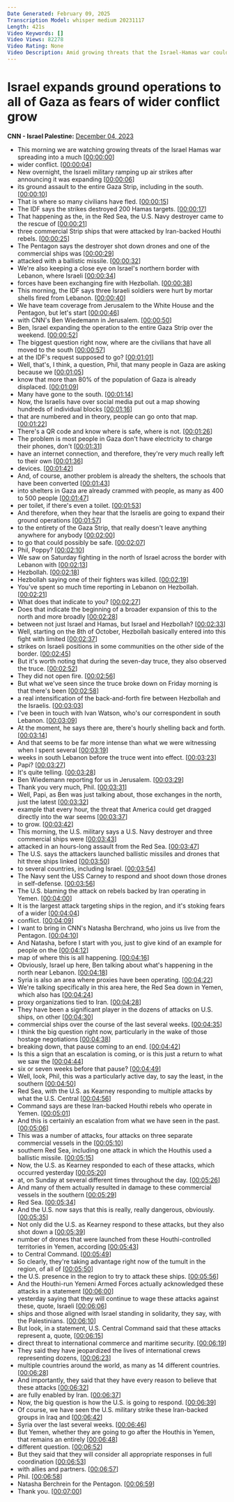 ```yaml
---
Date Generated: February 09, 2025
Transcription Model: whisper medium 20231117
Length: 421s
Video Keywords: []
Video Views: 82278
Video Rating: None
Video Description: Amid growing threats that the Israel-Hamas war could spread to a wider conflict, the Israeli military ramped up airstrikes on Gaza over the weekend. The strikes come after Israel announced it was expanding its ground assault to the entire Gaza strip, including the south, where many civilians have been trying to flee. #israel #hamas #CNN #News
---
```


# Israel expands ground operations to all of Gaza as fears of wider conflict grow
**CNN - Israel Palestine:** [December 04, 2023](https://www.youtube.com/watch?v=LGYbyvZdLVw)
*  This morning we are watching growing threats of the Israel Hamas war spreading into a much [[00:00:00](https://www.youtube.com/watch?v=LGYbyvZdLVw&t=0.0s)]
*  wider conflict. [[00:00:04](https://www.youtube.com/watch?v=LGYbyvZdLVw&t=4.88s)]
*  New overnight, the Israeli military ramping up air strikes after announcing it was expanding [[00:00:06](https://www.youtube.com/watch?v=LGYbyvZdLVw&t=6.22s)]
*  its ground assault to the entire Gaza Strip, including in the south. [[00:00:10](https://www.youtube.com/watch?v=LGYbyvZdLVw&t=10.86s)]
*  That is where so many civilians have fled. [[00:00:15](https://www.youtube.com/watch?v=LGYbyvZdLVw&t=15.14s)]
*  The IDF says the strikes destroyed 200 Hamas targets. [[00:00:17](https://www.youtube.com/watch?v=LGYbyvZdLVw&t=17.76s)]
*  That happening as the, in the Red Sea, the U.S. Navy destroyer came to the rescue of [[00:00:21](https://www.youtube.com/watch?v=LGYbyvZdLVw&t=21.400000000000002s)]
*  three commercial Strip ships that were attacked by Iran-backed Houthi rebels. [[00:00:25](https://www.youtube.com/watch?v=LGYbyvZdLVw&t=25.04s)]
*  The Pentagon says the destroyer shot down drones and one of the commercial ships was [[00:00:29](https://www.youtube.com/watch?v=LGYbyvZdLVw&t=29.24s)]
*  attacked with a ballistic missile. [[00:00:32](https://www.youtube.com/watch?v=LGYbyvZdLVw&t=32.68s)]
*  We're also keeping a close eye on Israel's northern border with Lebanon, where Israeli [[00:00:34](https://www.youtube.com/watch?v=LGYbyvZdLVw&t=34.4s)]
*  forces have been exchanging fire with Hezbollah. [[00:00:38](https://www.youtube.com/watch?v=LGYbyvZdLVw&t=38.2s)]
*  This morning, the IDF says three Israeli soldiers were hurt by mortar shells fired from Lebanon. [[00:00:40](https://www.youtube.com/watch?v=LGYbyvZdLVw&t=40.4s)]
*  We have team coverage from Jerusalem to the White House and the Pentagon, but let's start [[00:00:46](https://www.youtube.com/watch?v=LGYbyvZdLVw&t=46.3s)]
*  with CNN's Ben Wiedemann in Jerusalem. [[00:00:50](https://www.youtube.com/watch?v=LGYbyvZdLVw&t=50.18s)]
*  Ben, Israel expanding the operation to the entire Gaza Strip over the weekend. [[00:00:52](https://www.youtube.com/watch?v=LGYbyvZdLVw&t=52.68s)]
*  The biggest question right now, where are the civilians that have all moved to the south [[00:00:57](https://www.youtube.com/watch?v=LGYbyvZdLVw&t=57.1s)]
*  at the IDF's request supposed to go? [[00:01:01](https://www.youtube.com/watch?v=LGYbyvZdLVw&t=61.08s)]
*  Well, that's, I think, a question, Phil, that many people in Gaza are asking because we [[00:01:05](https://www.youtube.com/watch?v=LGYbyvZdLVw&t=65.9s)]
*  know that more than 80% of the population of Gaza is already displaced. [[00:01:09](https://www.youtube.com/watch?v=LGYbyvZdLVw&t=69.56s)]
*  Many have gone to the south. [[00:01:14](https://www.youtube.com/watch?v=LGYbyvZdLVw&t=74.98s)]
*  Now, the Israelis have over social media put out a map showing hundreds of individual blocks [[00:01:16](https://www.youtube.com/watch?v=LGYbyvZdLVw&t=76.1s)]
*  that are numbered and in theory, people can go onto that map. [[00:01:22](https://www.youtube.com/watch?v=LGYbyvZdLVw&t=82.1s)]
*  There's a QR code and know where is safe, where is not. [[00:01:26](https://www.youtube.com/watch?v=LGYbyvZdLVw&t=86.5s)]
*  The problem is most people in Gaza don't have electricity to charge their phones, don't [[00:01:31](https://www.youtube.com/watch?v=LGYbyvZdLVw&t=91.3s)]
*  have an internet connection, and therefore, they're very much really left to their own [[00:01:36](https://www.youtube.com/watch?v=LGYbyvZdLVw&t=96.42s)]
*  devices. [[00:01:42](https://www.youtube.com/watch?v=LGYbyvZdLVw&t=102.02s)]
*  And, of course, another problem is already the shelters, the schools that have been converted [[00:01:43](https://www.youtube.com/watch?v=LGYbyvZdLVw&t=103.02s)]
*  into shelters in Gaza are already crammed with people, as many as 400 to 500 people [[00:01:47](https://www.youtube.com/watch?v=LGYbyvZdLVw&t=107.5s)]
*  per toilet, if there's even a toilet. [[00:01:53](https://www.youtube.com/watch?v=LGYbyvZdLVw&t=113.22s)]
*  And therefore, when they hear that the Israelis are going to expand their ground operations [[00:01:57](https://www.youtube.com/watch?v=LGYbyvZdLVw&t=117.10000000000001s)]
*  to the entirety of the Gaza Strip, that really doesn't leave anything anywhere for anybody [[00:02:00](https://www.youtube.com/watch?v=LGYbyvZdLVw&t=120.92s)]
*  to go that could possibly be safe. [[00:02:07](https://www.youtube.com/watch?v=LGYbyvZdLVw&t=127.8s)]
*  Phil, Poppy? [[00:02:10](https://www.youtube.com/watch?v=LGYbyvZdLVw&t=130.92000000000002s)]
*  We saw on Saturday fighting in the north of Israel across the border with Lebanon with [[00:02:13](https://www.youtube.com/watch?v=LGYbyvZdLVw&t=133.0s)]
*  Hezbollah. [[00:02:18](https://www.youtube.com/watch?v=LGYbyvZdLVw&t=138.32s)]
*  Hezbollah saying one of their fighters was killed. [[00:02:19](https://www.youtube.com/watch?v=LGYbyvZdLVw&t=139.32s)]
*  You've spent so much time reporting in Lebanon on Hezbollah. [[00:02:21](https://www.youtube.com/watch?v=LGYbyvZdLVw&t=141.64000000000001s)]
*  What does that indicate to you? [[00:02:27](https://www.youtube.com/watch?v=LGYbyvZdLVw&t=147.0s)]
*  Does that indicate the beginning of a broader expansion of this to the north and more broadly [[00:02:28](https://www.youtube.com/watch?v=LGYbyvZdLVw&t=148.0s)]
*  between not just Israel and Hamas, but Israel and Hezbollah? [[00:02:33](https://www.youtube.com/watch?v=LGYbyvZdLVw&t=153.4s)]
*  Well, starting on the 8th of October, Hezbollah basically entered into this fight with limited [[00:02:37](https://www.youtube.com/watch?v=LGYbyvZdLVw&t=157.4s)]
*  strikes on Israeli positions in some communities on the other side of the border. [[00:02:45](https://www.youtube.com/watch?v=LGYbyvZdLVw&t=165.54s)]
*  But it's worth noting that during the seven-day truce, they also observed the truce. [[00:02:52](https://www.youtube.com/watch?v=LGYbyvZdLVw&t=172.94s)]
*  They did not open fire. [[00:02:56](https://www.youtube.com/watch?v=LGYbyvZdLVw&t=176.74s)]
*  But what we've seen since the truce broke down on Friday morning is that there's been [[00:02:58](https://www.youtube.com/watch?v=LGYbyvZdLVw&t=178.70000000000002s)]
*  a real intensification of the back-and-forth fire between Hezbollah and the Israelis. [[00:03:03](https://www.youtube.com/watch?v=LGYbyvZdLVw&t=183.20000000000002s)]
*  I've been in touch with Ivan Watson, who's our correspondent in south Lebanon. [[00:03:09](https://www.youtube.com/watch?v=LGYbyvZdLVw&t=189.9s)]
*  At the moment, he says there are, there's hourly shelling back and forth. [[00:03:14](https://www.youtube.com/watch?v=LGYbyvZdLVw&t=194.10000000000002s)]
*  And that seems to be far more intense than what we were witnessing when I spent several [[00:03:19](https://www.youtube.com/watch?v=LGYbyvZdLVw&t=199.18s)]
*  weeks in south Lebanon before the truce went into effect. [[00:03:23](https://www.youtube.com/watch?v=LGYbyvZdLVw&t=203.66s)]
*  Papi? [[00:03:27](https://www.youtube.com/watch?v=LGYbyvZdLVw&t=207.62s)]
*  It's quite telling. [[00:03:28](https://www.youtube.com/watch?v=LGYbyvZdLVw&t=208.62s)]
*  Ben Wiedemann reporting for us in Jerusalem. [[00:03:29](https://www.youtube.com/watch?v=LGYbyvZdLVw&t=209.9s)]
*  Thank you very much, Phil. [[00:03:31](https://www.youtube.com/watch?v=LGYbyvZdLVw&t=211.85999999999999s)]
*  Well, Papi, as Ben was just talking about, those exchanges in the north, just the latest [[00:03:32](https://www.youtube.com/watch?v=LGYbyvZdLVw&t=212.85999999999999s)]
*  example that every hour, the threat that America could get dragged directly into the war seems [[00:03:37](https://www.youtube.com/watch?v=LGYbyvZdLVw&t=217.22s)]
*  to grow. [[00:03:42](https://www.youtube.com/watch?v=LGYbyvZdLVw&t=222.42s)]
*  This morning, the U.S. military says a U.S. Navy destroyer and three commercial ships were [[00:03:43](https://www.youtube.com/watch?v=LGYbyvZdLVw&t=223.42s)]
*  attacked in an hours-long assault from the Red Sea. [[00:03:47](https://www.youtube.com/watch?v=LGYbyvZdLVw&t=227.56s)]
*  The U.S. says the attackers launched ballistic missiles and drones that hit three ships linked [[00:03:50](https://www.youtube.com/watch?v=LGYbyvZdLVw&t=230.6s)]
*  to several countries, including Israel. [[00:03:54](https://www.youtube.com/watch?v=LGYbyvZdLVw&t=234.28s)]
*  The Navy sent the USS Carney to respond and shoot down those drones in self-defense. [[00:03:56](https://www.youtube.com/watch?v=LGYbyvZdLVw&t=236.72s)]
*  The U.S. blaming the attack on rebels backed by Iran operating in Yemen. [[00:04:00](https://www.youtube.com/watch?v=LGYbyvZdLVw&t=240.6s)]
*  It is the largest attack targeting ships in the region, and it's stoking fears of a wider [[00:04:04](https://www.youtube.com/watch?v=LGYbyvZdLVw&t=244.6s)]
*  conflict. [[00:04:09](https://www.youtube.com/watch?v=LGYbyvZdLVw&t=249.12s)]
*  I want to bring in CNN's Natasha Berchrand, who joins us live from the Pentagon. [[00:04:10](https://www.youtube.com/watch?v=LGYbyvZdLVw&t=250.12s)]
*  And Natasha, before I start with you, just to give kind of an example for people on the [[00:04:12](https://www.youtube.com/watch?v=LGYbyvZdLVw&t=252.6s)]
*  map of where this is all happening. [[00:04:16](https://www.youtube.com/watch?v=LGYbyvZdLVw&t=256.44s)]
*  Obviously, Israel up here, Ben talking about what's happening in the north near Lebanon. [[00:04:18](https://www.youtube.com/watch?v=LGYbyvZdLVw&t=258.0s)]
*  Syria is also an area where proxies have been operating. [[00:04:22](https://www.youtube.com/watch?v=LGYbyvZdLVw&t=262.0s)]
*  We're talking specifically in this area here, the Red Sea down in Yemen, which also has [[00:04:24](https://www.youtube.com/watch?v=LGYbyvZdLVw&t=264.32s)]
*  proxy organizations tied to Iran. [[00:04:28](https://www.youtube.com/watch?v=LGYbyvZdLVw&t=268.67999999999995s)]
*  They have been a significant player in the dozens of attacks on U.S. ships, on other [[00:04:30](https://www.youtube.com/watch?v=LGYbyvZdLVw&t=270.52s)]
*  commercial ships over the course of the last several weeks. [[00:04:35](https://www.youtube.com/watch?v=LGYbyvZdLVw&t=275.97999999999996s)]
*  I think the big question right now, particularly in the wake of those hostage negotiations [[00:04:38](https://www.youtube.com/watch?v=LGYbyvZdLVw&t=278.47999999999996s)]
*  breaking down, that pause coming to an end. [[00:04:42](https://www.youtube.com/watch?v=LGYbyvZdLVw&t=282.34s)]
*  Is this a sign that an escalation is coming, or is this just a return to what we saw the [[00:04:44](https://www.youtube.com/watch?v=LGYbyvZdLVw&t=284.82s)]
*  six or seven weeks before that pause? [[00:04:49](https://www.youtube.com/watch?v=LGYbyvZdLVw&t=289.06s)]
*  Well, look, Phil, this was a particularly active day, to say the least, in the southern [[00:04:50](https://www.youtube.com/watch?v=LGYbyvZdLVw&t=290.97999999999996s)]
*  Red Sea, with the U.S. as Kearney responding to multiple attacks by what the U.S. Central [[00:04:56](https://www.youtube.com/watch?v=LGYbyvZdLVw&t=296.26s)]
*  Command says are these Iran-backed Houthi rebels who operate in Yemen. [[00:05:01](https://www.youtube.com/watch?v=LGYbyvZdLVw&t=301.46s)]
*  And this is certainly an escalation from what we have seen in the past. [[00:05:06](https://www.youtube.com/watch?v=LGYbyvZdLVw&t=306.46s)]
*  This was a number of attacks, four attacks on three separate commercial vessels in the [[00:05:10](https://www.youtube.com/watch?v=LGYbyvZdLVw&t=310.46s)]
*  southern Red Sea, including one attack in which the Houthis used a ballistic missile. [[00:05:15](https://www.youtube.com/watch?v=LGYbyvZdLVw&t=315.18s)]
*  Now, the U.S. as Kearney responded to each of these attacks, which occurred yesterday [[00:05:20](https://www.youtube.com/watch?v=LGYbyvZdLVw&t=320.65999999999997s)]
*  at, on Sunday at several different times throughout the day. [[00:05:26](https://www.youtube.com/watch?v=LGYbyvZdLVw&t=326.26s)]
*  And many of them actually resulted in damage to these commercial vessels in the southern [[00:05:29](https://www.youtube.com/watch?v=LGYbyvZdLVw&t=329.53999999999996s)]
*  Red Sea. [[00:05:34](https://www.youtube.com/watch?v=LGYbyvZdLVw&t=334.17999999999995s)]
*  And the U.S. now says that this is really, really dangerous, obviously. [[00:05:35](https://www.youtube.com/watch?v=LGYbyvZdLVw&t=335.17999999999995s)]
*  Not only did the U.S. as Kearney respond to these attacks, but they also shot down a [[00:05:39](https://www.youtube.com/watch?v=LGYbyvZdLVw&t=339.3s)]
*  number of drones that were launched from these Houthi-controlled territories in Yemen, according [[00:05:43](https://www.youtube.com/watch?v=LGYbyvZdLVw&t=343.3s)]
*  to Central Command. [[00:05:49](https://www.youtube.com/watch?v=LGYbyvZdLVw&t=349.66s)]
*  So clearly, they're taking advantage right now of the tumult in the region, of all of [[00:05:50](https://www.youtube.com/watch?v=LGYbyvZdLVw&t=350.66s)]
*  the U.S. presence in the region to try to attack these ships. [[00:05:56](https://www.youtube.com/watch?v=LGYbyvZdLVw&t=356.06s)]
*  And the Houthi-run Yemeni Armed Forces actually acknowledged these attacks in a statement [[00:06:00](https://www.youtube.com/watch?v=LGYbyvZdLVw&t=360.54s)]
*  yesterday saying that they will continue to wage these attacks against these, quote, Israeli [[00:06:06](https://www.youtube.com/watch?v=LGYbyvZdLVw&t=366.02000000000004s)]
*  ships and those aligned with Israel standing in solidarity, they say, with the Palestinians. [[00:06:10](https://www.youtube.com/watch?v=LGYbyvZdLVw&t=370.46000000000004s)]
*  But look, in a statement, U.S. Central Command said that these attacks represent a, quote, [[00:06:15](https://www.youtube.com/watch?v=LGYbyvZdLVw&t=375.02000000000004s)]
*  direct threat to international commerce and maritime security. [[00:06:19](https://www.youtube.com/watch?v=LGYbyvZdLVw&t=379.86s)]
*  They said they have jeopardized the lives of international crews representing dozens, [[00:06:23](https://www.youtube.com/watch?v=LGYbyvZdLVw&t=383.34000000000003s)]
*  multiple countries around the world, as many as 14 different countries. [[00:06:28](https://www.youtube.com/watch?v=LGYbyvZdLVw&t=388.78000000000003s)]
*  And importantly, they said that they have every reason to believe that these attacks [[00:06:32](https://www.youtube.com/watch?v=LGYbyvZdLVw&t=392.46000000000004s)]
*  are fully enabled by Iran. [[00:06:37](https://www.youtube.com/watch?v=LGYbyvZdLVw&t=397.1s)]
*  Now, the big question is how the U.S. is going to respond. [[00:06:39](https://www.youtube.com/watch?v=LGYbyvZdLVw&t=399.1s)]
*  Of course, we have seen the U.S. military strike these Iran-backed groups in Iraq and [[00:06:42](https://www.youtube.com/watch?v=LGYbyvZdLVw&t=402.02000000000004s)]
*  Syria over the last several weeks. [[00:06:46](https://www.youtube.com/watch?v=LGYbyvZdLVw&t=406.54s)]
*  But Yemen, whether they are going to go after the Houthis in Yemen, that remains an entirely [[00:06:48](https://www.youtube.com/watch?v=LGYbyvZdLVw&t=408.26s)]
*  different question. [[00:06:52](https://www.youtube.com/watch?v=LGYbyvZdLVw&t=412.98s)]
*  But they said that they will consider all appropriate responses in full coordination [[00:06:53](https://www.youtube.com/watch?v=LGYbyvZdLVw&t=413.98s)]
*  with allies and partners. [[00:06:57](https://www.youtube.com/watch?v=LGYbyvZdLVw&t=417.74s)]
*  Phil. [[00:06:58](https://www.youtube.com/watch?v=LGYbyvZdLVw&t=418.74s)]
*  Natasha Berchrein for the Pentagon. [[00:06:59](https://www.youtube.com/watch?v=LGYbyvZdLVw&t=419.74s)]
*  Thank you. [[00:07:00](https://www.youtube.com/watch?v=LGYbyvZdLVw&t=420.74s)]

